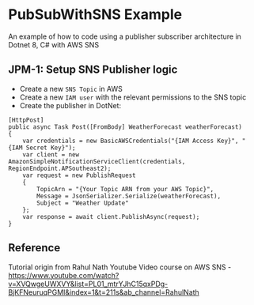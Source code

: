 # PubSubWithSNS Example
An example of how to code using a publisher subscriber architecture in Dotnet 8, C# with AWS SNS

## JPM-1: Setup SNS Publisher logic
- Create a new `SNS Topic` in AWS
- Create a new `IAM user` with the relevant permissions to the SNS topic
- Create the publisher in DotNet:
```
[HttpPost]
public async Task Post([FromBody] WeatherForecast weatherForecast)
{
    var credentials = new BasicAWSCredentials("{IAM Access Key}", "{IAM Secret Key}");
    var client = new AmazonSimpleNotificationServiceClient(credentials, RegionEndpoint.APSoutheast2);
    var request = new PublishRequest
    {
        TopicArn = "{Your Topic ARN from your AWS Topic}",
        Message = JsonSerializer.Serialize(weatherForecast),
        Subject = "Weather Update"
    };
    var response = await client.PublishAsync(request);
}
```

## Reference
Tutorial origin from Rahul Nath Youtube Video course on AWS SNS - https://www.youtube.com/watch?v=XVQwgeUWXVY&list=PL01_mtrYJhC15qxPDg-BjKFNeuruqPGMI&index=1&t=211s&ab_channel=RahulNath